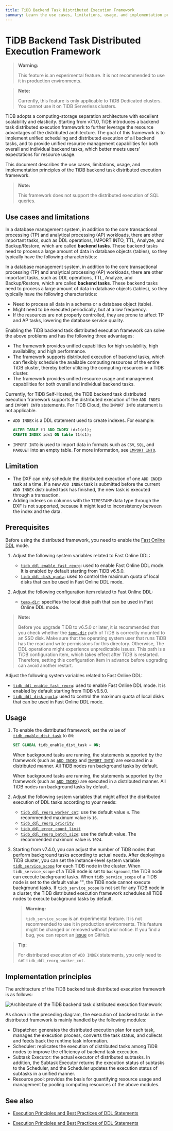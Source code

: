 ```yaml
---
title: TiDB Backend Task Distributed Execution Framework
summary: Learn the use cases, limitations, usage, and implementation principles of the TiDB backend task distributed execution framework.
---
```


# TiDB Backend Task Distributed Execution Framework

> **Warning:**
>
> This feature is an experimental feature. It is not recommended to use it in production environments.

<CustomContent platform="tidb-cloud">

> **Note:**
>
> Currently, this feature is only applicable to TiDB Dedicated clusters. You cannot use it on TiDB Serverless clusters.

</CustomContent>

TiDB adopts a computing-storage separation architecture with excellent scalability and elasticity. Starting from v7.1.0, TiDB introduces a backend task distributed execution framework to further leverage the resource advantages of the distributed architecture. The goal of this framework is to implement unified scheduling and distributed execution of all backend tasks, and to provide unified resource management capabilities for both overall and individual backend tasks, which better meets users' expectations for resource usage.

This document describes the use cases, limitations, usage, and implementation principles of the TiDB backend task distributed execution framework.

> **Note:**
>
> This framework does not support the distributed execution of SQL queries.

## Use cases and limitations

<CustomContent platform="tidb">

In a database management system, in addition to the core transactional processing (TP) and analytical processing (AP) workloads, there are other important tasks, such as DDL operations, IMPORT INTO, TTL, Analyze, and Backup/Restore, which are called **backend tasks**. These backend tasks need to process a large amount of data in database objects (tables), so they typically have the following characteristics:

</CustomContent>

<CustomContent platform="tidb-cloud">

In a database management system, in addition to the core transactional processing (TP) and analytical processing (AP) workloads, there are other important tasks, such as DDL operations, TTL, Analyze, and Backup/Restore, which are called **backend tasks**. These backend tasks need to process a large amount of data in database objects (tables), so they typically have the following characteristics:

</CustomContent>

- Need to process all data in a schema or a database object (table).
- Might need to be executed periodically, but at a low frequency.
- If the resources are not properly controlled, they are prone to affect TP and AP tasks, lowering the database service quality.

Enabling the TiDB backend task distributed execution framework can solve the above problems and has the following three advantages:

- The framework provides unified capabilities for high scalability, high availability, and high performance.
- The framework supports distributed execution of backend tasks, which can flexibly schedule the available computing resources of the entire TiDB cluster, thereby better utilizing the computing resources in a TiDB cluster.
- The framework provides unified resource usage and management capabilities for both overall and individual backend tasks.

Currently, for TiDB Self-Hosted, the TiDB backend task distributed execution framework supports the distributed execution of the `ADD INDEX` and `IMPORT INTO` statements. For TiDB Cloud, the `IMPORT INTO` statement is not applicable.

- `ADD INDEX` is a DDL statement used to create indexes. For example:

    ```sql
    ALTER TABLE t1 ADD INDEX idx1(c1);
    CREATE INDEX idx1 ON table t1(c1);
    ```

- `IMPORT INTO` is used to import data in formats such as `CSV`, `SQL`, and `PARQUET` into an empty table. For more information, see [`IMPORT INTO`](https://docs.pingcap.com/tidb/v7.2/sql-statement-import-into).

## Limitation

- The DXF can only schedule the distributed execution of one `ADD INDEX` task at a time. If a new `ADD INDEX` task is submitted before the current `ADD INDEX` distributed task has finished, the new task is executed through a transaction.
- Adding indexes on columns with the `TIMESTAMP` data type through the DXF is not supported, because it might lead to inconsistency between the index and the data.

## Prerequisites

Before using the distributed framework, you need to enable the [Fast Online DDL](/system-variables.md#tidb_ddl_enable_fast_reorg-new-in-v630) mode.

<CustomContent platform="tidb">

1. Adjust the following system variables related to Fast Online DDL:

    * [`tidb_ddl_enable_fast_reorg`](/system-variables.md#tidb_ddl_enable_fast_reorg-new-in-v630): used to enable Fast Online DDL mode. It is enabled by default starting from TiDB v6.5.0.
    * [`tidb_ddl_disk_quota`](/system-variables.md#tidb_ddl_disk_quota-new-in-v630): used to control the maximum quota of local disks that can be used in Fast Online DDL mode.

2. Adjust the following configuration item related to Fast Online DDL:

    * [`temp-dir`](/tidb-configuration-file.md#temp-dir-new-in-v630): specifies the local disk path that can be used in Fast Online DDL mode.

> **Note:**
>
> Before you upgrade TiDB to v6.5.0 or later, it is recommended that you check whether the [`temp-dir`](/tidb-configuration-file.md#temp-dir-new-in-v630) path of TiDB is correctly mounted to an SSD disk. Make sure that the operating system user that runs TiDB has the read and write permissions for this directory. Otherwise, The DDL operations might experience unpredictable issues. This path is a TiDB configuration item, which takes effect after TiDB is restarted. Therefore, setting this configuration item in advance before upgrading can avoid another restart.

</CustomContent>

<CustomContent platform="tidb-cloud">

Adjust the following system variables related to Fast Online DDL:

* [`tidb_ddl_enable_fast_reorg`](/system-variables.md#tidb_ddl_enable_fast_reorg-new-in-v630): used to enable Fast Online DDL mode. It is enabled by default starting from TiDB v6.5.0.
* [`tidb_ddl_disk_quota`](/system-variables.md#tidb_ddl_disk_quota-new-in-v630): used to control the maximum quota of local disks that can be used in Fast Online DDL mode.

</CustomContent>

## Usage

1. To enable the distributed framework, set the value of [`tidb_enable_dist_task`](/system-variables.md#tidb_enable_dist_task-new-in-v710) to `ON`:

    ```sql
    SET GLOBAL tidb_enable_dist_task = ON;
    ```

    <CustomContent platform="tidb">

    When background tasks are running, the statements supported by the framework (such as [`ADD INDEX`](/sql-statements/sql-statement-add-index.md) and [`IMPORT INTO`](/sql-statements/sql-statement-import-into.md)) are executed in a distributed manner. All TiDB nodes run background tasks by default.

    </CustomContent>

    <CustomContent platform="tidb-cloud">

    When background tasks are running, the statements supported by the framework (such as [`ADD INDEX`](/sql-statements/sql-statement-add-index.md)) are executed in a distributed manner. All TiDB nodes run background tasks by default.

    </CustomContent>

2. Adjust the following system variables that might affect the distributed execution of DDL tasks according to your needs:

    * [`tidb_ddl_reorg_worker_cnt`](/system-variables.md#tidb_ddl_reorg_worker_cnt): use the default value `4`. The recommended maximum value is `16`.
    * [`tidb_ddl_reorg_priority`](/system-variables.md#tidb_ddl_reorg_priority)
    * [`tidb_ddl_error_count_limit`](/system-variables.md#tidb_ddl_error_count_limit)
    * [`tidb_ddl_reorg_batch_size`](/system-variables.md#tidb_ddl_reorg_batch_size): use the default value. The recommended maximum value is `1024`.

3. Starting from v7.4.0, you can adjust the number of TiDB nodes that perform background tasks according to actual needs. After deploying a TiDB cluster, you can set the instance-level system variable [`tidb_service_scope`](/system-variables.md#tidb_service_scope-new-in-v740) for each TiDB node in the cluster. When `tidb_service_scope` of a TiDB node is set to `background`, the TiDB node can execute background tasks. When `tidb_service_scope` of a TiDB node is set to the default value "", the TiDB node cannot execute background tasks. If `tidb_service_scope` is not set for any TiDB node in a cluster, the TiDB distributed execution framework schedules all TiDB nodes to execute background tasks by default.

    > **Warning:**
    >
    > `tidb_service_scope` is an experimental feature. It is not recommended to use it in production environments. This feature might be changed or removed without prior notice. If you find a bug, you can report an [issue](https://github.com/pingcap/tidb/issues) on GitHub.

> **Tip:**
>
> For distributed execution of `ADD INDEX` statements, you only need to set `tidb_ddl_reorg_worker_cnt`.

## Implementation principles

The architecture of the TiDB backend task distributed execution framework is as follows:

![Architecture of the TiDB backend task distributed execution framework](https://docs-download.pingcap.com/media/images/docs/dist-task/dist-task-architect.jpg)

As shown in the preceding diagram, the execution of backend tasks in the distributed framework is mainly handled by the following modules:

- Dispatcher: generates the distributed execution plan for each task, manages the execution process, converts the task status, and collects and feeds back the runtime task information.
- Scheduler: replicates the execution of distributed tasks among TiDB nodes to improve the efficiency of backend task execution.
- Subtask Executor: the actual executor of distributed subtasks. In addition, the Subtask Executor returns the execution status of subtasks to the Scheduler, and the Scheduler updates the execution status of subtasks in a unified manner.
- Resource pool: provides the basis for quantifying resource usage and management by pooling computing resources of the above modules.

## See also

<CustomContent platform="tidb">

* [Execution Principles and Best Practices of DDL Statements](/ddl-introduction.md)

</CustomContent>
<CustomContent platform="tidb-cloud">

* [Execution Principles and Best Practices of DDL Statements](https://docs.pingcap.com/tidb/stable/ddl-introduction)

</CustomContent>
